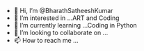 - 👋 Hi, I’m @BharathSatheeshKumar
- 👀 I’m interested in ...ART and Coding
- 🌱 I’m currently learning ...Coding in Python
- 💞️ I’m looking to collaborate on ...
- 📫 How to reach me ...

<!---
BharathSatheeshKumar/BharathSatheeshKumar is a ✨ special ✨ repository because its `README.md` (this file) appears on your GitHub profile.
You can click the Preview link to take a look at your changes.
--->
